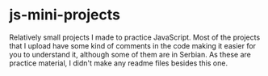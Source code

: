 # js-mini-projects
Relatively small projects I made to practice JavaScript.
Most of the projects that I upload have some kind of comments in the code making it easier for you to understand it, although some of them are in Serbian. As these are practice
material, I didn't make any readme files besides this one. 
